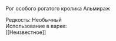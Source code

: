 Рог особого рогатого кролика Альмираж<br>

Редкость: Необычный<br>
Использование в варке: <br>
[[Неизвестное]]<br>